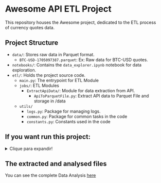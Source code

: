 # Awesome API ETL Project
This repository houses the Awesome project, dedicated to the ETL process of currency quotes data.

## Project Structure

- `data/`: Stores raw data in Parquet format.
  - `BTC-USD-1705097387.parquet`: Ex: Raw data for BTC-USD quotes.
- `notebooks/`: Contains the `data_explorer.ipynb` notebook for data exploration.
- `etl/`: Holds the project source code.
  - `main.py`: The  entrypoint for ETL Module
  - `jobs/`: ETL Modules   
    - `ExtractApiData/`: Module for data extraction from API.
      - `ApiToParquetFile.py`: Extract API data to Parquet File and storage in /data
  - `utils/`
    - `logs.py`: Package for managing logs.
    - `common.py`: Package for common tasks in the code
    - `constants.py`: Constants used in the code

## If you want run this project:

<details>
  <summary>Clique para expandir!</summary>
  
  ## Step by Step
  1. Install project dependencies using `poetry`:
  
    ```bash
    poetry install
    ```

  2. Run de main.py script
  
    ```python
    poetry run python etl/main.py
    ```

  3. This command will execute the main script of the project, initiating the ETL process for currency quotes data.
    Note: Ensure that you have Python 3.9 installed on your system.

  4. Alternatively, you can run the project using Docker or Docker Compose. To build and run the Docker image, use the following command:

    ```bash
    docker build -t myproject . && docker run myproject
    ```

    To run the project with Docker Compose, use the following command:

    ```bash
    docker-compose up
    ```

  ## Requirements

  Python 3.9
  Dependencies listed in pyproject.toml and requirements.txt.
</details>

## The extracted and analysed files

You can see the complete Data Analysis [here](notebooks/data_explorer.ipynb)